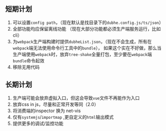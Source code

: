 ## 短期计划
1. 可以设置`config path`，（现在默认是找目录下的`dubhe.config.js/ts/json`）
2. 全部功能均应保留离线功能 （现在大部分功能都必须生产端服务运行，比如cli）
3. 为`webpack`生产端构建时提供`dubheList.json`，（现在不会生成，所有在`webpack`端无法使用命令行工具中的`bundle`），
如果这个实在不好做，那么当生产端使用`webpack`时，放弃`tree-shake`全量打包，至少要在`webpack`端`bundle`命令起效
4. 移除无用代码
## 长期计划
1. 生产端可能会放弃虚拟入口，但这会导致`vue`文件不再能作为入口
2. 放弃css in js，尽量和正常开发等同（2.0）
3. 将消费端的inspector 换为 net-vis
4. 仅有`systemjs`/`importmap` ,更自定义的`html`输出模式
5. 提供更多的调试/监控功能
